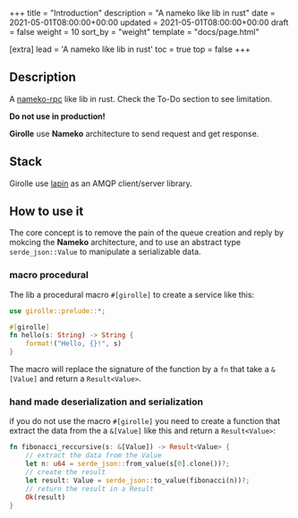 +++
title = "Introduction"
description = "A nameko like lib in rust"
date = 2021-05-01T08:00:00+00:00
updated = 2021-05-01T08:00:00+00:00
draft = false
weight = 10
sort_by = "weight"
template = "docs/page.html"

[extra]
lead = 'A nameko like lib in rust'
toc = true
top = false
+++

## Description

A [nameko-rpc](https://github.com/nameko/nameko) like lib in rust. Check the To-Do
section to see limitation.

**Do not use in production!**

**Girolle** use **Nameko** architecture to send request and get response.

## Stack

Girolle use [lapin](https://github.com/amqp-rs/lapin) as an AMQP client/server library.

## How to use it

The core concept is to remove the pain of the queue creation and reply by
mokcing the **Nameko** architecture, and to use an abstract type
`serde_json::Value` to manipulate a serializable data.

### macro procedural

The lib a procedural macro `#[girolle]` to create a service like this:

```rust
use girolle::prelude::*;

#[girolle]
fn hello(s: String) -> String {
    format!("Hello, {}!", s)
}
```

The macro will replace the signature of the function by a `fn` that take a
`&[Value]` and return a `Result<Value>`.

### hand made deserialization and serialization

if you do not use the macro `#[girolle]` you need to create a function that
extract the data from the a `&[Value]` like this and return a `Result<Value>`:

```rust
fn fibonacci_reccursive(s: &[Value]) -> Result<Value> {
    // extract the data from the Value
    let n: u64 = serde_json::from_value(s[0].clone())?;
    // create the result
    let result: Value = serde_json::to_value(fibonacci(n))?;
    // return the result in a Result
    Ok(result)
}
```
